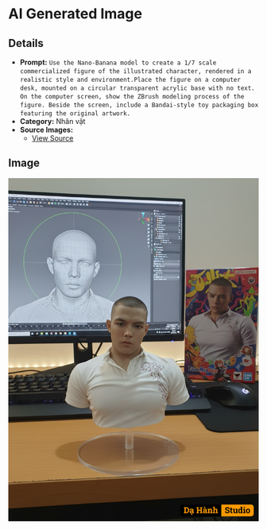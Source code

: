 # AI Generated Image

## Details
- **Prompt:** `Use the Nano-Banana model to create a 1/7 scale commercialized figure of the illustrated character, rendered in a realistic style and environment.Place the figure on a computer desk, mounted on a circular transparent acrylic base with no text. On the computer screen, show the ZBrush modeling process of the figure. Beside the screen, include a Bandai-style toy packaging box featuring the original artwork.`
- **Category:** Nhân vật
- **Source Images:**
  - [View Source](https://raw.githubusercontent.com/lenzcomvth/ImageLibrary/main/Male.png)

## Image
![AI Generated Image](./image-2025-10-06T21-24-19-324Z-oxah6.png)